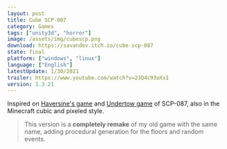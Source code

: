 ```yaml
---
layout: post
title: Cube SCP-087
category: Games
tags: ["unity3d", "horror"]
image: /assets/img/cubescp.png
download: https://savandev.itch.io/cube-scp-087
state: final
platform: ["windows", "linux"]
language: ["English"]
latestUpdate: 1/30/2021
trailer: https://www.youtube.com/watch?v=2JQ4c93oXxI
version: 1.3.21
---
```

Inspired on [Haversine's game](http://www.youtube.com/watch?v=uiHQN1q8ln4) and [Undertow game](http://www.scpcbgame.com/scp-087-b.html) of SCP-087, also in the Minecraft cubic and pixeled style.

> This version is a **completely remake** of my old game with the same name, adding procedural generation for the floors and random events.
